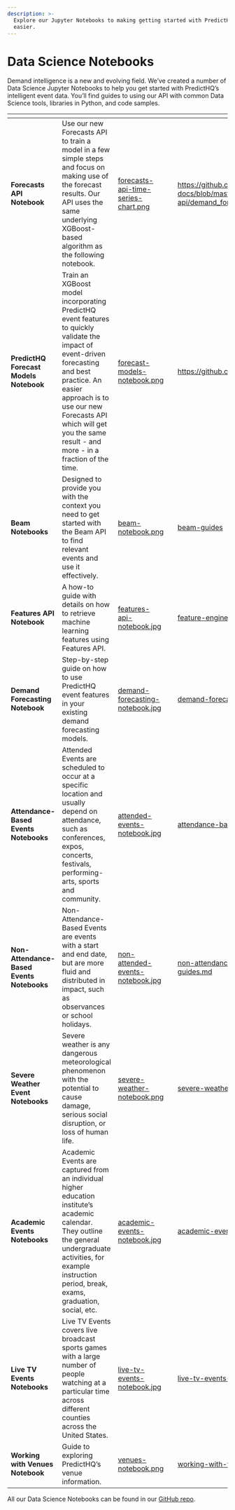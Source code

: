 ```yaml
---
description: >-
  Explore our Jupyter Notebooks to making getting started with PredictHQ data
  easier.
---
```


# Data Science Notebooks

Demand intelligence is a new and evolving field. We’ve created a number of Data Science Jupyter Notebooks to help you get started with PredictHQ’s intelligent event data. You’ll find guides to using our API with common Data Science tools, libraries in Python, and code samples.

<table data-card-size="large" data-view="cards"><thead><tr><th></th><th></th><th data-hidden data-card-cover data-type="files"></th><th data-hidden></th><th data-hidden data-card-target data-type="content-ref"></th></tr></thead><tbody><tr><td><strong>Forecasts API Notebook</strong></td><td>Use our new Forecasts API to train a model in a few simple steps and focus on making use of the forecast results. Our API uses the same underlying XGBoost-based algorithm as the following notebook.</td><td><a href="../.gitbook/assets/forecasts-api-time-series-chart.png">forecasts-api-time-series-chart.png</a></td><td></td><td><a href="https://github.com/predicthq/phq-data-science-docs/blob/master/forecasts-api/demand_forecasting_with_phq_forecasts_api.ipynb">https://github.com/predicthq/phq-data-science-docs/blob/master/forecasts-api/demand_forecasting_with_phq_forecasts_api.ipynb</a></td></tr><tr><td><strong>PredictHQ Forecast Models Notebook</strong></td><td>Train an XGBoost model incorporating PredictHQ event features to quickly validate the impact of event-driven forecasting and best practice. An easier approach is to use our new Forecasts API which will get you the same result - and more - in a fraction of the time.</td><td><a href="../.gitbook/assets/forecast-models-notebook.png">forecast-models-notebook.png</a></td><td></td><td><a href="https://github.com/predicthq/phq-forecast-models">https://github.com/predicthq/phq-forecast-models</a></td></tr><tr><td><strong>Beam Notebooks</strong></td><td>Designed to provide you with the context you need to get started with the Beam API to find relevant events and use it effectively.</td><td><a href="../.gitbook/assets/beam-notebook.png">beam-notebook.png</a></td><td></td><td><a href="guides/beam-guides/">beam-guides</a></td></tr><tr><td><strong>Features API Notebook</strong></td><td>A how-to guide with details on how to retrieve machine learning features using Features API.</td><td><a href="../.gitbook/assets/features-api-notebook.jpg">features-api-notebook.jpg</a></td><td></td><td><a href="guides/features-api-guides/feature-engineering-guide.md">feature-engineering-guide.md</a></td></tr><tr><td><strong>Demand Forecasting Notebook</strong></td><td>Step-by-step guide on how to use PredictHQ event features in your existing demand forecasting models.</td><td><a href="../.gitbook/assets/demand-forecasting-notebook.jpg">demand-forecasting-notebook.jpg</a></td><td></td><td><a href="guides/features-api-guides/demand-forecasting-data-science-guides.md">demand-forecasting-data-science-guides.md</a></td></tr><tr><td><strong>Attendance-Based Events Notebooks</strong></td><td>Attended Events are scheduled to occur at a specific location and usually depend on attendance, such as conferences, expos, concerts, festivals, performing-arts, sports and community.</td><td><a href="../.gitbook/assets/attended-events-notebook.jpg">attended-events-notebook.jpg</a></td><td></td><td><a href="guides/events-api-guides/attendance-based-events-data-science-guides.md">attendance-based-events-data-science-guides.md</a></td></tr><tr><td><strong>Non-Attendance-Based Events Notebooks</strong></td><td>Non-Attendance-Based Events are events with a start and end date, but are more fluid and distributed in impact, such as observances or school holidays.</td><td><a href="../.gitbook/assets/non-attended-events-notebook.jpg">non-attended-events-notebook.jpg</a></td><td></td><td><a href="guides/events-api-guides/non-attendance-based-events-data-science-guides.md">non-attendance-based-events-data-science-guides.md</a></td></tr><tr><td><strong>Severe Weather Event Notebooks</strong></td><td>Severe weather is any dangerous meteorological phenomenon with the potential to cause damage, serious social disruption, or loss of human life.</td><td><a href="../.gitbook/assets/severe-weather-notebook.png">severe-weather-notebook.png</a></td><td></td><td><a href="guides/events-api-guides/severe-weather-events-data-science-guides.md">severe-weather-events-data-science-guides.md</a></td></tr><tr><td><strong>Academic Events Notebooks</strong></td><td>Academic Events are captured from an individual higher education institute’s academic calendar. They outline the general undergraduate activities, for example instruction period, break, exams, graduation, social, etc.</td><td><a href="../.gitbook/assets/academic-events-notebook.jpg">academic-events-notebook.jpg</a></td><td></td><td><a href="guides/events-api-guides/academic-events-data-science-guides.md">academic-events-data-science-guides.md</a></td></tr><tr><td><strong>Live TV Events Notebooks</strong></td><td>Live TV Events covers live broadcast sports games with a large number of people watching at a particular time across different counties across the United States.</td><td><a href="../.gitbook/assets/live-tv-events-notebook.jpg">live-tv-events-notebook.jpg</a></td><td></td><td><a href="guides/live-tv-event-guides/live-tv-events-data-science-guides.md">live-tv-events-data-science-guides.md</a></td></tr><tr><td><strong>Working with Venues Notebook</strong></td><td>Guide to exploring PredictHQ’s venue information.</td><td><a href="../.gitbook/assets/venues-notebook.png">venues-notebook.png</a></td><td></td><td><a href="guides/events-api-guides/working-with-venues.md">working-with-venues.md</a></td></tr></tbody></table>

All our Data Science Notebooks can be found in our [GitHub repo](https://github.com/predicthq/phq-data-science-docs/tree/master).
